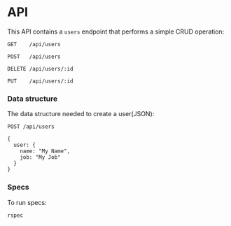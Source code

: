 # API

This API contains a `users` endpoint that performs a simple CRUD operation:

`GET    /api/users`

`POST   /api/users`

`DELETE /api/users/:id`

`PUT    /api/users/:id`


### Data structure

The data structure needed to create a user(JSON):

`POST /api/users`

```
{
  user: {
    name: "My Name",
    job: "My Job"
  }
}
```

### Specs

To run specs:
```
rspec
```
